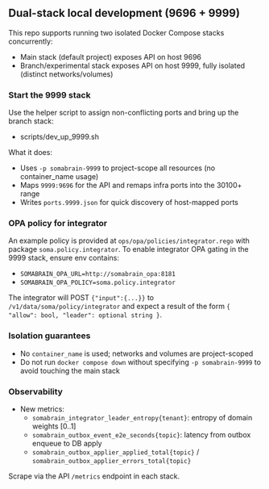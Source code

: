 ## Dual-stack local development (9696 + 9999)

This repo supports running two isolated Docker Compose stacks concurrently:

- Main stack (default project) exposes API on host 9696
- Branch/experimental stack exposes API on host 9999, fully isolated (distinct networks/volumes)

### Start the 9999 stack

Use the helper script to assign non-conflicting ports and bring up the branch stack:

- scripts/dev_up_9999.sh

What it does:
- Uses `-p somabrain-9999` to project-scope all resources (no container_name usage)
- Maps `9999:9696` for the API and remaps infra ports into the 30100+ range
- Writes `ports.9999.json` for quick discovery of host-mapped ports

### OPA policy for integrator

An example policy is provided at `ops/opa/policies/integrator.rego` with package `soma.policy.integrator`.
To enable integrator OPA gating in the 9999 stack, ensure env contains:

- `SOMABRAIN_OPA_URL=http://somabrain_opa:8181`
- `SOMABRAIN_OPA_POLICY=soma.policy.integrator`

The integrator will POST `{"input":{...}}` to `/v1/data/soma/policy/integrator` and expect a result of the form `{ "allow": bool, "leader": optional string }`.

### Isolation guarantees

- No `container_name` is used; networks and volumes are project-scoped
- Do not run `docker compose down` without specifying `-p somabrain-9999` to avoid touching the main stack

### Observability

- New metrics:
  - `somabrain_integrator_leader_entropy{tenant}`: entropy of domain weights [0..1]
  - `somabrain_outbox_event_e2e_seconds{topic}`: latency from outbox enqueue to DB apply
  - `somabrain_outbox_applier_applied_total{topic}` / `somabrain_outbox_applier_errors_total{topic}`

Scrape via the API `/metrics` endpoint in each stack.
